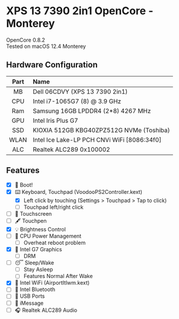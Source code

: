 # XPS 13 7390 2in1 OpenCore - Monterey

OpenCore 0.8.2  
Tested on macOS 12.4 Monterey

## Hardware Configuration

| Part | Name |
|:--:|:--|
| MB   | Dell 06CDVY (XPS 13 7390 2in1)               |
| CPU  | Intel i7-1065G7 (8) @ 3.9 GHz                |
| Ram  | Samsung 16GB LPDDR4 (2*8) 4267 MHz           |
| GPU  | Intel Iris Plus G7                           |
| SSD  | KIOXIA 512GB KBG40ZPZ512G NVMe (Toshiba)     |
| WLAN | Intel Ice Lake-LP PCH CNVi WiFi [8086:34f0]  |
| ALC  | Realtek ALC289 0x100002                      |

## Features

- [x] 🍎 Boot!
- [x] ⌨️ Keyboard, Touchpad (VoodooPS2Controller.kext)
  - [x] Left click by touching (Settings > Touchpad > Tap to click)
  - [ ] Touchpad left/right click
- [ ] 🤞 Touchscreen
- [ ] 🖋 Touchpen
- [x] 💡 Brightness Control
- [ ] 🔋 CPU Power Management
  - [ ] Overheat reboot problem
- [x] 🌈 Intel G7 Graphics
  - [ ] DRM
- [ ] 😴 Sleep/Wake
  - [ ] Stay Asleep
  - [ ] Features Normal After Wake
- [x] 📶 Intel WiFi (AirportItlwm.kext)
- [ ] 📶 Intel Bluetooth
- [ ] 🔌 USB Ports
- [ ] 💬 iMessage
- [ ] 🎧 Realtek ALC289 Audio
